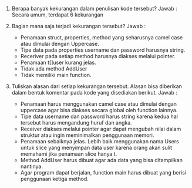1. Berapa banyak kekurangan dalam penulisan kode tersebut?
Jawab : Secara umum, terdapat 6 kekurangan

2. Bagian mana saja terjadi kekurangan tersebut?
Jawab :
    - Penamaan struct, properties, method yang seharusnya camel case atau dimulai dengan Uppercase. 
    - Tipe data pada properties username dan password harusnya string.
    - Receriver pada setiap method harusnya diakses melalui pointer.
    - Penamaan t[]user kurang jelas.
    - Tidak ada method AddUser 
    - Tidak memiliki main function.

3. Tuliskan alasan dari setiap kekurangan tersebut. Alasan bisa diberikan dalam bentuk komentar pada kode yang disediakan berikut.
Jawab : 
    - Penamaan harus menggunakan camel case atau dimulai dengan uppercase agar bisa diakses secara global oleh function lainnya.
    - Tipe data username dan password harus string karena kedua hal tersebut harus mengandung huruf dan angka.
    - Receiver diakses melalui pointer agar dapat mengubah nilai dalam struktur atau ingin meminimalkan penggunaan memori.
    - Penamaan sebaiknya jelas. Lebih baik menggunakan nama Users untuk slice yang menyimpan data user karena orang akan sulit memahami jika penamaan slice hanya t.
    - Method AddUser harus dibuat agar ada data yang bisa ditampilkan nantinya.
    - Agar program dapat berjalan, function main harus dibuat yang berisi penggunaan ketiga method.